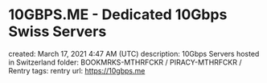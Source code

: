# 10GBPS.ME - Dedicated 10Gbps Swiss Servers

created: March 17, 2021 4:47 AM (UTC)
description: 10Gbps Servers hosted in Switzerland
folder: BOOKMRKS-MTHRFCKR / PIRACY-MTHRFCKR / Rentry
tags: rentry
url: https://10gbps.me